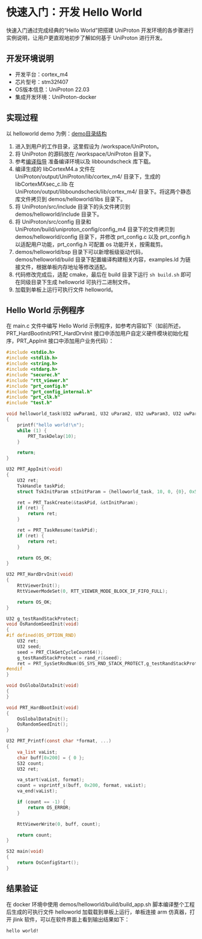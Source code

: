 # 快速入门：开发 Hello World
快速入门通过完成经典的“Hello World”把搭建 UniProton 开发环境的各步骤进行实例说明，让用户更直观地初步了解如何基于 UniProton 进行开发。

## 开发环境说明
- 开发平台：cortex_m4
- 芯片型号：stm32f407
- OS版本信息：UniProton 22.03
- 集成开发环境：UniProton-docker

## 实现过程
以 helloworld demo 为例：[demo目录结构](../demos/helloworld/readme.txt)

1. 进入到用户的工作目录，这里假设为 /workspace/UniProton。
2. 将 UniProton 的源码放在 /workspace/UniProton 目录下。
3. 参考[编译指导](./UniProton_build.md) 准备编译环境以及 libboundscheck 库下载。
4. 编译生成的 libCortexM4.a 文件在 UniProton/output/UniProton/lib/cortex_m4/ 目录下，生成的 libCortexMXsec_c.lib 在 UniProton/output/libboundscheck/lib/cortex_m4/ 目录下。将这两个静态库文件拷贝到 demos/helloworld/libs 目录下。
5. 将 UniProton/src/include 目录下的头文件拷贝到 demos/helloworld/include 目录下。
6. 将 UniProton/src/config 目录和 UniProton/build/uniproton_config/config_m4 目录下的文件拷贝到 demos/helloworld/config 目录下，并修改 prt_config.c 以及 prt_config.h 以适配用户功能，prt_config.h 可配置 os 功能开关，按需裁剪。
7. demos/helloworld/bsp 目录下可以新增板级驱动代码，demos/helloworld/build 目录下配置编译构建相关内容，examples.ld 为链接文件，根据单板内存地址等修改适配。
8. 代码修改完成后，适配 cmake，最后在 build 目录下运行 `sh build.sh` 即可在同级目录下生成 helloworld 可执行二进制文件。
9. 加载到单板上运行可执行文件 helloworld。

## Hello World 示例程序
在 main.c 文件中编写 Hello World 示例程序，如参考内容如下（如前所述，PRT_HardBootInit/PRT_HardDrvInit 接口中添加用户自定义硬件模块初始化程序，PRT_AppInit 接口中添加用户业务代码）：
```c
#include <stdio.h>
#include <stdlib.h>
#include <string.h>
#include <stdarg.h>
#include "securec.h"
#include "rtt_viewer.h"
#include "prt_config.h"
#include "prt_config_internal.h"
#include "prt_clk.h"
#include "test.h"

void helloworld_task(U32 uwParam1, U32 uParam2, U32 uwParam3, U32 uwParam4)
{
    printf("hello world!\n");
    while (1) {
        PRT_TaskDelay(10);
    }

    return;
}

U32 PRT_AppInit(void)
{
    U32 ret;
    TskHandle taskPid;
    struct TskInitParam stInitParam = {helloworld_task, 10, 0, {0}, 0x500, "TaskA", 0};

    ret = PRT_TaskCreate(&taskPid, &stInitParam);
    if (ret) {
        return ret;
    }

    ret = PRT_TaskResume(taskPid);
    if (ret) {
        return ret;
    }

    return OS_OK;
}

U32 PRT_HardDrvInit(void)
{
    RttViewerInit();
    RttViewerModeSet(0, RTT_VIEWER_MODE_BLOCK_IF_FIFO_FULL);

    return OS_OK;
}

U32 g_testRandStackProtect;
void OsRandomSeedInit(void)
{
#if defined(OS_OPTION_RND)
    U32 ret;
    U32 seed;
    seed = PRT_ClkGetCycleCount64();
    g_testRandStackProtect = rand_r(&seed);
    ret = PRT_SysSetRndNum(OS_SYS_RND_STACK_PROTECT,g_testRandStackProtect);
#endif
}

void OsGlobalDataInit(void)
{
}

void PRT_HardBootInit(void)
{
    OsGlobalDataInit();
    OsRandomSeedInit();
}

U32 PRT_Printf(const char *format, ...)
{
    va_list vaList;
    char buff[0x200] = { 0 };
    S32 count;
    U32 ret;

    va_start(vaList, format);
    count = vsprintf_s(buff, 0x200, format, vaList);
    va_end(vaList);

    if (count == -1) {
        return OS_ERROR;
    }

    RttViewerWrite(0, buff, count);

    return count;
}

S32 main(void)
{
    return OsConfigStart();
}
```

## 结果验证
在 docker 环境中使用 demos/helloworld/build/build_app.sh 脚本编译整个工程后生成的可执行文件 helloworld 加载载到单板上运行，单板连接 arm 仿真器，打开 jlink 软件，可以在软件界面上看到输出结果如下：
```bash
hello world!
```